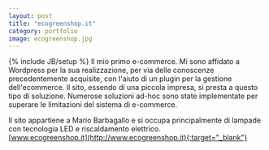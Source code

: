 ```yaml
---
layout: post
title: "ecogreenshop.it"
category: portfolio
image: ecogreenshop.jpg
---
```

{% include JB/setup %}
Il mio primo e-commerce. Mi sono affidato a Wordpress per la sua realizzazione, per via delle conoscenze precedentemente acquisite, con l'aiuto di un plugin per la gestione dell'ecommerce. Il sito, essendo di una piccola impresa, si presta a questo tipo di soluzione. Numerose soluzioni ad-hoc sono state implementate per superare le limitazioni del sistema di e-commerce.

Il sito appartiene a Mario Barbagallo e si occupa principalmente di lampade con tecnologia LED e riscaldamento elettrico.  
[www.ecogreenshop.it](http://www.ecogreenshop.it){:target="_blank"}
